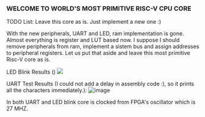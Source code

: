 ### WELCOME TO WORLD'S MOST PRIMITIVE RISC-V CPU CORE ###

TODO List:
Leave this core as is. Just implement a new one :)

With the new peripherals, UART and LED, ram implementation is gone. Almost everything is register and LUT based now. 
I suppose I should remove peripherals from ram, implement a sistem bus and assign addresses to peripheral registers. Let us put that aside and leave this most primitive Risc-V core as is. 

LED Blink Results ()
![](https://imgur.com/xsmCRtg)

UART Test Results (I could not add a delay in assembly code :), so it prints all the characters immediately.):
![image](https://github.com/saahinduran/pRiscV/assets/68019897/550a83a7-d090-4c4c-a7b5-d420f649a9dc)

In both UART and LED blink core is clocked from FPGA's oscillator which is 27 MHZ.
